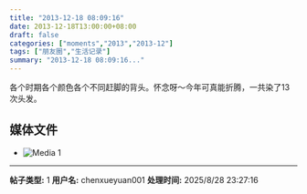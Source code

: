 ```yaml
---
title: "2013-12-18 08:09:16"
date: 2013-12-18T13:00:00+08:00
draft: false
categories: ["moments","2013","2013-12"]
tags: ["朋友圈","生活记录"]
summary: "2013-12-18 08:09:16..."
---
```


各个时期各个颜色各个不同赶脚的背头。怀念呀～今年可真能折腾，一共染了13次头发。

## 媒体文件

- ![Media 1](/Moments/photos/2013-12-18/201312180809160.jpg)

---

**帖子类型:** 1
**用户名:** chenxueyuan001
**处理时间:** 2025/8/28 23:27:16